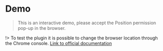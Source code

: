 # Demo


>This is an interactive demo, please accept the Position permission pop-up in the browser.

!> To test the plugin it is possible to change the browser location through the Chrome console. [Link to official documentation](https://developers.google.com/web/tools/chrome-devtools/device-mode/device-input-and-sensors)

<vuep template="#base"></vuep>

<script v-pre type="text/x-template" id="base">
  <template>
    <div>

      <div>
        {{state.geolocation.lat}}
        {{state.geolocation.lng}}
        {{state.geolocation.acc}}
        {{state.geolocation.alt}}
        {{state.geolocation.altAcc}}
        {{state.geolocation.head}}
        {{state.geolocation.spd}}
        {{state.geolocation.ts}}
      </div>

      <div>
        {{state.geolocation.error}}
      </div>

      <div>
        {{state.geolocation.watchID}}
      </div>

      <div>
        <button @click="clearWatch"> Clear Watch </button>
        <button @click="watchPosition"> Watch Position </button>
        <button @click="getCurrentPosition"> Get Current Position </button>
      </div>

    </div>
  </template>

  <script>
    import VuexGeolocation from './code/vuex-geolocation.js';

    const options = {
      autoWatch: true,
      moduleName: 'geolocation',
      enableHighAccuracy: true,
      maximumAge: 30000,
      timeout: 27000
    }
    const store = new Vuex.Store({});
    const vG = VuexGeolocation.sync(store, options);
    Vue.use(vG)

    module.exports = {
      data: function () {
        return {
          state: store.state
        }
      },
      methods: {
        clearWatch () {
          this.$vuexGeolocation.clearWatch();
        },
        watchPosition () {
          this.$vuexGeolocation.watchPosition();
        },
        getCurrentPosition () {
          this.$vuexGeolocation.getCurrentPosition();
        }
      }
    }
  </script>
</script>
